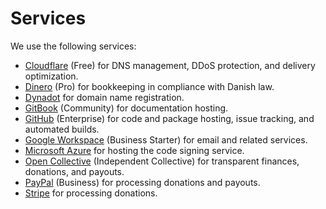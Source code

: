 # Services

We use the following services:

* [Cloudflare](https://dash.cloudflare.com) (Free) for DNS management, DDoS
  protection, and delivery optimization.
* [Dinero](https://app.dinero.dk) (Pro) for bookkeeping in compliance with
  Danish law.
* [Dynadot](https://www.dynadot.com/account) for domain name registration.
* [GitBook](https://app.gitbook.com/o/P8o5dXt7bteWr6hK73oR/home) (Community) for
  documentation hosting.
* [GitHub](https://github.com/vezel-dev) (Enterprise) for code and package
  hosting, issue tracking, and automated builds.
* [Google Workspace](https://mail.google.com/a/vezel.dev) (Business Starter) for
  email and related services.
* [Microsoft Azure](https://portal.azure.com) for hosting the code signing
  service.
* [Open Collective](https://opencollective.com/vezel) (Independent Collective)
  for transparent finances, donations, and payouts.
* [PayPal](https://paypal.me/vezel) (Business) for processing donations and
  payouts.
* [Stripe](https://dashboard.stripe.com) for processing donations.
